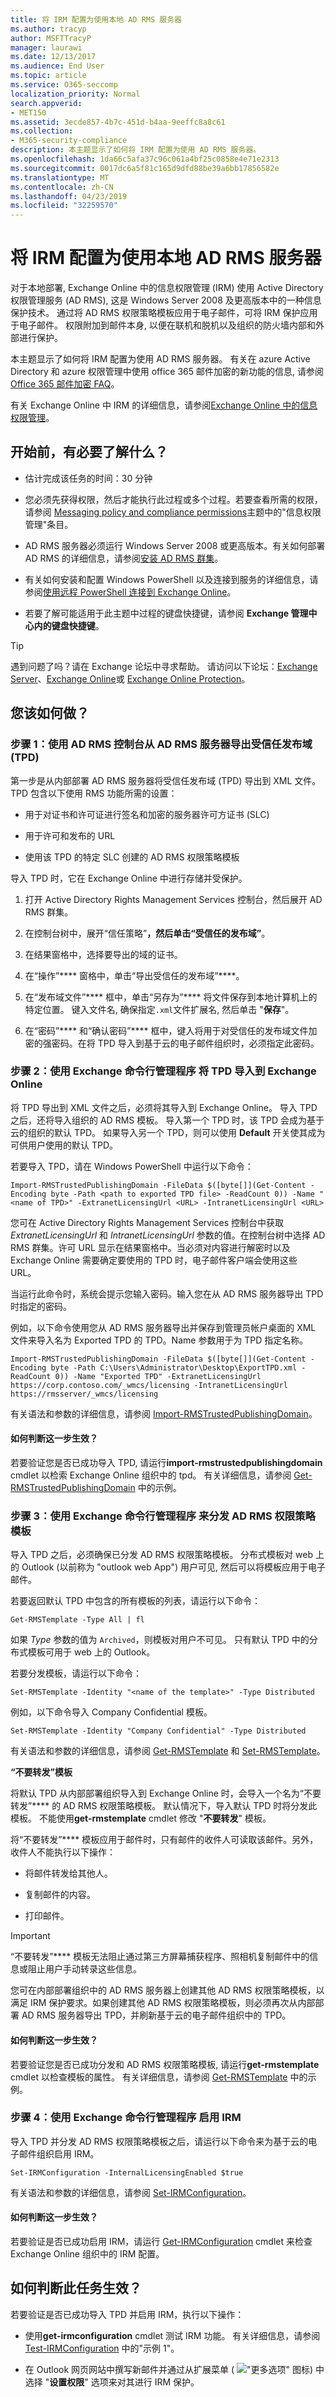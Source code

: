 ```yaml
---
title: 将 IRM 配置为使用本地 AD RMS 服务器
ms.author: tracyp
author: MSFTTracyP
manager: laurawi
ms.date: 12/13/2017
ms.audience: End User
ms.topic: article
ms.service: O365-seccomp
localization_priority: Normal
search.appverid:
- MET150
ms.assetid: 3ecde857-4b7c-451d-b4aa-9eeffc8a8c61
ms.collection:
- M365-security-compliance
description: 本主题显示了如何将 IRM 配置为使用 AD RMS 服务器。
ms.openlocfilehash: 1da66c5afa37c96c061a4bf25c0858e4e71e2313
ms.sourcegitcommit: 0017dc6a5f81c165d9dfd88be39a6bb17856582e
ms.translationtype: MT
ms.contentlocale: zh-CN
ms.lasthandoff: 04/23/2019
ms.locfileid: "32259570"
---
```

# <a name="configure-irm-to-use-an-on-premises-ad-rms-server"></a>将 IRM 配置为使用本地 AD RMS 服务器
  
对于本地部署, Exchange Online 中的信息权限管理 (IRM) 使用 Active Directory 权限管理服务 (AD RMS), 这是 Windows Server 2008 及更高版本中的一种信息保护技术。 通过将 AD RMS 权限策略模板应用于电子邮件，可将 IRM 保护应用于电子邮件。 权限附加到邮件本身, 以便在联机和脱机以及组织的防火墙内部和外部进行保护。
  
本主题显示了如何将 IRM 配置为使用 AD RMS 服务器。 有关在 azure Active Directory 和 azure 权限管理中使用 office 365 邮件加密的新功能的信息, 请参阅[Office 365 邮件加密 FAQ](https://support.office.com/article/0432dce9-d9b6-4e73-8a13-4a932eb0081e)。
  
有关 Exchange Online 中 IRM 的详细信息，请参阅[Exchange Online 中的信息权限管理](information-rights-management-in-exchange-online.md)。
  
## <a name="what-do-you-need-to-know-before-you-begin"></a>开始前，有必要了解什么？
<a name="sectionSection0"> </a>

- 估计完成该任务的时间：30 分钟
    
- 您必须先获得权限，然后才能执行此过程或多个过程。若要查看所需的权限，请参阅 [Messaging policy and compliance permissions](http://technet.microsoft.com/library/ec4d3b9f-b85a-4cb9-95f5-6fc149c3899b.aspx)主题中的"信息权限管理"条目。 
    
- AD RMS 服务器必须运行 Windows Server 2008 或更高版本。有关如何部署 AD RMS 的详细信息，请参阅[安装 AD RMS 群集](https://go.microsoft.com/fwlink/?LinkId=210873)。
    
- 有关如何安装和配置 Windows PowerShell 以及连接到服务的详细信息，请参阅[使用远程 PowerShell 连接到 Exchange Online](http://technet.microsoft.com/library/c8bea338-6c1a-4bdf-8de0-7895d427ee5b.aspx)。
    
- 若要了解可能适用于此主题中过程的键盘快捷键，请参阅 **Exchange 管理中心内的键盘快捷键**。
    
> [!TIP]
> 遇到问题了吗？请在 Exchange 论坛中寻求帮助。 请访问以下论坛：[Exchange Server](https://go.microsoft.com/fwlink/p/?linkId=60612)、[Exchange Online](https://go.microsoft.com/fwlink/p/?linkId=267542)或 [Exchange Online Protection](https://go.microsoft.com/fwlink/p/?linkId=285351)。 
  
## <a name="how-do-you-do-this"></a>您该如何做？
<a name="sectionSection1"> </a>

### <a name="step-1-use-the-ad-rms-console-to-export-a-trusted-publishing-domain-tpd-from-an-ad-rms-server"></a>步骤 1：使用 AD RMS 控制台从 AD RMS 服务器导出受信任发布域 (TPD)

第一步是从内部部署 AD RMS 服务器将受信任发布域 (TPD) 导出到 XML 文件。TPD 包含以下使用 RMS 功能所需的设置： 
  
- 用于对证书和许可证进行签名和加密的服务器许可方证书 (SLC)
    
- 用于许可和发布的 URL
    
- 使用该 TPD 的特定 SLC 创建的 AD RMS 权限策略模板
    
导入 TPD 时，它在 Exchange Online 中进行存储并受保护。
  
1. 打开 Active Directory Rights Management Services 控制台，然后展开 AD RMS 群集。
    
2. 在控制台树中，展开“信任策略”****，然后单击“受信任的发布域”****。
    
3. 在结果窗格中，选择要导出的域的证书。
    
4. 在“操作”**** 窗格中，单击“导出受信任的发布域”****。
    
5. 在“发布域文件”**** 框中，单击“另存为”**** 将文件保存到本地计算机上的特定位置。 键入文件名, 确保指定`.xml`文件扩展名, 然后单击 "**保存**"。
    
6. 在“密码”**** 和“确认密码”**** 框中，键入将用于对受信任的发布域文件加密的强密码。在将 TPD 导入到基于云的电子邮件组织时，必须指定此密码。 
    
### <a name="step-2-use-the-exchange-management-shell-to-import-the-tpd-to-exchange-online"></a>步骤 2：使用 Exchange 命令行管理程序 将 TPD 导入到 Exchange Online

将 TPD 导出到 XML 文件之后，必须将其导入到 Exchange Online。 导入 TPD 之后，还将导入组织的 AD RMS 模板。 导入第一个 TPD 时，该 TPD 会成为基于云的组织的默认 TPD。 如果导入另一个 TPD，则可以使用 **Default** 开关使其成为可供用户使用的默认 TPD。 
  
若要导入 TPD，请在 Windows PowerShell 中运行以下命令：
  
```
Import-RMSTrustedPublishingDomain -FileData $([byte[]](Get-Content -Encoding byte -Path <path to exported TPD file> -ReadCount 0)) -Name "<name of TPD>" -ExtranetLicensingUrl <URL> -IntranetLicensingUrl <URL>
```

您可在 Active Directory Rights Management Services 控制台中获取  _ExtranetLicensingUrl_ 和  _IntranetLicensingUrl_ 参数的值。在控制台树中选择 AD RMS 群集。许可 URL 显示在结果窗格中。当必须对内容进行解密时以及 Exchange Online 需要确定要使用的 TPD 时，电子邮件客户端会使用这些 URL。 
  
当运行此命令时，系统会提示您输入密码。输入您在从 AD RMS 服务器导出 TPD 时指定的密码。
  
例如，以下命令使用您从 AD RMS 服务器导出并保存到管理员帐户桌面的 XML 文件来导入名为 Exported TPD 的 TPD。Name 参数用于为 TPD 指定名称。
  
```
Import-RMSTrustedPublishingDomain -FileData $([byte[]](Get-Content -Encoding byte -Path C:\Users\Administrator\Desktop\ExportTPD.xml -ReadCount 0)) -Name "Exported TPD" -ExtranetLicensingUrl https://corp.contoso.com/_wmcs/licensing -IntranetLicensingUrl https://rmsserver/_wmcs/licensing
```

有关语法和参数的详细信息，请参阅 [Import-RMSTrustedPublishingDomain](http://technet.microsoft.com/library/7c5e7a0f-9c9d-4863-bab8-bcc729cc16a6.aspx)。
  
#### <a name="how-do-you-know-this-step-worked"></a>如何判断这一步生效？

若要验证您是否已成功导入 TPD, 请运行**import-rmstrustedpublishingdomain** cmdlet 以检索 Exchange Online 组织中的 tpd。 有关详细信息，请参阅 [Get-RMSTrustedPublishingDomain](http://technet.microsoft.com/library/69499195-f08f-41bd-b0ed-443688410b12.aspx) 中的示例。
  
### <a name="step-3-use-the-exchange-management-shell-to-distribute-an-ad-rms-rights-policy-template"></a>步骤 3：使用 Exchange 命令行管理程序 来分发 AD RMS 权限策略模板

导入 TPD 之后，必须确保已分发 AD RMS 权限策略模板。 分布式模板对 web 上的 Outlook (以前称为 "outlook web App") 用户可见, 然后可以将模板应用于电子邮件。
  
若要返回默认 TPD 中包含的所有模板的列表，请运行以下命令：
  
```
Get-RMSTemplate -Type All | fl
```

如果  _Type_ 参数的值为  `Archived`，则模板对用户不可见。 只有默认 TPD 中的分布式模板可用于 web 上的 Outlook。
  
若要分发模板，请运行以下命令：
  
```
Set-RMSTemplate -Identity "<name of the template>" -Type Distributed
```

例如，以下命令导入 Company Confidential 模板。
  
```
Set-RMSTemplate -Identity "Company Confidential" -Type Distributed
```

有关语法和参数的详细信息，请参阅 [Get-RMSTemplate](http://technet.microsoft.com/library/4a5066e8-b770-4aa2-b464-0d2190914f71.aspx) 和 [Set-RMSTemplate](http://technet.microsoft.com/library/4637f6b8-751a-4f5e-8869-428250230382.aspx)。
  
 **“不要转发”模板**
  
将默认 TPD 从内部部署组织导入到 Exchange Online 时，会导入一个名为“不要转发”**** 的 AD RMS 权限策略模板。 默认情况下，导入默认 TPD 时将分发此模板。 不能使用**get-rmstemplate** cmdlet 修改 "**不要转发**" 模板。 
  
将“不要转发”**** 模板应用于邮件时，只有邮件的收件人可读取该邮件。另外，收件人不能执行以下操作： 
  
- 将邮件转发给其他人。
    
- 复制邮件的内容。
    
- 打印邮件。
    
> [!IMPORTANT]
> “不要转发”**** 模板无法阻止通过第三方屏幕捕获程序、照相机复制邮件中的信息或阻止用户手动转录这些信息。 
  
您可在内部部署组织中的 AD RMS 服务器上创建其他 AD RMS 权限策略模板，以满足 IRM 保护要求。如果创建其他 AD RMS 权限策略模板，则必须再次从内部部署 AD RMS 服务器导出 TPD，并刷新基于云的电子邮件组织中的 TPD。 
  
#### <a name="how-do-you-know-this-step-worked"></a>如何判断这一步生效？

若要验证您是否已成功分发和 AD RMS 权限策略模板, 请运行**get-rmstemplate** cmdlet 以检查模板的属性。 有关详细信息，请参阅 [Get-RMSTemplate](http://technet.microsoft.com/library/4a5066e8-b770-4aa2-b464-0d2190914f71.aspx) 中的示例。
  
### <a name="step-4-use-the-exchange-management-shell-to-enable-irm"></a>步骤 4：使用 Exchange 命令行管理程序 启用 IRM

导入 TPD 并分发 AD RMS 权限策略模板之后，请运行以下命令来为基于云的电子邮件组织启用 IRM。
  
```
Set-IRMConfiguration -InternalLicensingEnabled $true
```

有关语法和参数的详细信息，请参阅 [Set-IRMConfiguration](http://technet.microsoft.com/library/5df0b56a-7bcc-4be2-b4b8-4de16720476c.aspx)。
  
#### <a name="how-do-you-know-this-step-worked"></a>如何判断这一步生效？

若要验证是否已成功启用 IRM，请运行 [Get-IRMConfiguration](http://technet.microsoft.com/library/e1821219-fe18-4642-a9c2-58eb0aadd61a.aspx) cmdlet 来检查 Exchange Online 组织中的 IRM 配置。 
  
## <a name="how-do-you-know-this-task-worked"></a>如何判断此任务生效？
<a name="sectionSection2"> </a>

若要验证是否已成功导入 TPD 并启用 IRM，执行以下操作：
  
- 使用**get-irmconfiguration** cmdlet 测试 IRM 功能。 有关详细信息，请参阅 [Test-IRMConfiguration](http://technet.microsoft.com/library/a730e7ff-a67f-4360-b5ff-70d171bb5e1d.aspx) 中的"示例 1"。
    
- 在 Outlook 网页网站中撰写新邮件并通过从扩展菜单 ( !["更多选项" 图标](media/ITPro-EAC-MoreOptionsIcon.gif)) 中选择 "**设置权限**" 选项来对其进行 IRM 保护。
    

